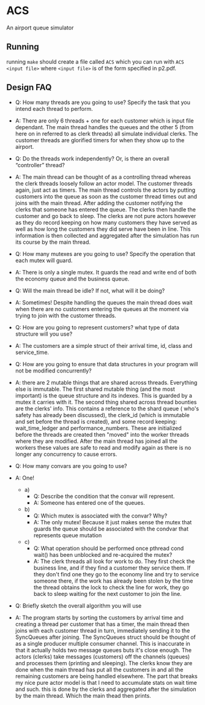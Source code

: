 # ACS

An airport queue simulator

## Running

running `make` should create a file called `ACS` which you can run with
`ACS <input file>` where `<input file>` is of the form specified in p2.pdf.

## Design FAQ

- Q: How many threads are you going to use? Specify the task that you intend each thread to perform.
- A: There are only 6 threads + one for each customer which is input file dependant. The main thread handles the queues
  and the other 5 (from here on in referred to as clerk threads) all simulate individual clerks. The customer threads
  are glorified timers for when they show up to the airport.


- Q: Do the threads work independently? Or, is there an overall “controller” thread?
- A: The main thread can be thought of as a controlling thread whereas the clerk threads loosely follow an actor model.
  The customer threads again, just act as timers. The main thread controls the actors by putting customers into the
  queue as soon as the customer thread times out and joins with the main thread. After adding the customer notifying the
  clerks that someone has entered the queue. The clerks then handle the customer and go back to sleep. The clerks are
  not pure actors however as they do record keeping on how many customers they have served as well as how long the
  customers they did serve have been in line. This information is then collected and aggregated after the simulation has
  run its course by the main thread.


- Q: How many mutexes are you going to use? Specify the operation that each mutex will guard.
- A: There is only a single mutex. It guards the read and write end of both the economy queue and the business queue.


- Q: Will the main thread be idle? If not, what will it be doing?
- A: Sometimes! Despite handling the queues the main thread does wait when there are no customers entering the queues at
  the moment via trying to join with the customer threads.


- Q: How are you going to represent customers? what type of data structure will you use?
- A: The customers are a simple struct of their arrival time, id, class and service_time.


- Q: How are you going to ensure that data structures in your program will not be modified concurrently?
- A: there are 2 mutable things that are shared across threads. Everything else is immutable. The first shared mutable
  thing (and the most important) is the queue structure and its indexes. This is guarded by a mutex it carries with it.
  The second thing shared across thread bounties are the clerks' info. This contains a reference to the shard queue (
  who's safety has already been discussed), the clerk_id (which is immutable and set before the thread is created), and
  some record keeping: wait_time_ledger and performance_numbers. These are initialized before the threads are created
  then "moved" into the worker threads where they are modified. After the main thread has joined all the workers these
  values are safe to read and modify again as there is no longer any concurrency to cause errors.


- Q: How many convars are you going to use?
- A: One!
    - a)
        - Q: Describe the condition that the convar will represent.
        - A: Someone has entered one of the queues.
    - b)
        - Q: Which mutex is associated with the convar? Why?
        - A: The only mutex! Because it just makes sense the mutex that guards the queue should be associated with the
          condvar that represents queue mutation
    - c)
        - Q: What operation should be performed once pthread cond wait() has been unblocked and re-acquired the mutex?
        - A: The clerk threads all look for work to do. They first check the business line, and if they find a customer
          they service them. If they don't find one they go to the economy line and try to service someone there, if the
          work has already been stolen by the time the thread obtains the lock to check the line for work, they go back
          to sleep waiting for the next customer to join the line.


- Q: Briefly sketch the overall algorithm you will use
- A: The program starts by sorting the customers by arrival time and creating a thread per customer that has a timer,
  the main thread then joins with each customer thread in turn, immediately sending it to the SyncQueues after joining.
  The SyncQueues struct should be thought of as a single producer multiple consumer channel. This is inaccurate in that
  it actually holds two message queues buts it's close enough. The actors (clerks) take messages (customers) off the
  channels (queues) and processes them (printing and sleeping). The clerks know they are done when the main thread has
  put all the customers in and all the remaining customers are being handled elsewhere. The part that breaks my nice
  pure actor model is that I need to accumulate stats on wait time and such. this is done by the clerks and aggregated
  after the simulation by the main thread. Which the main thead then prints.